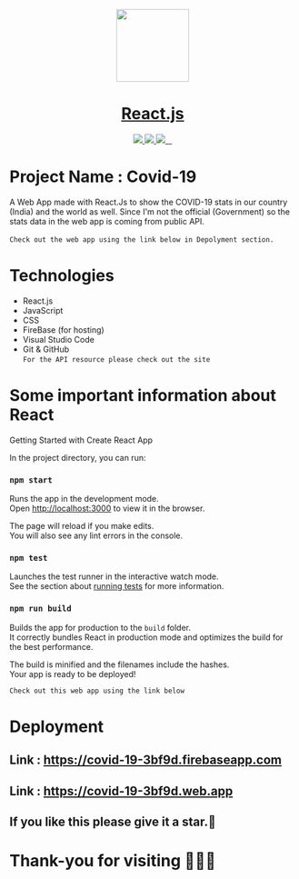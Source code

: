 <p align="center">
  <a href="https://nextjs.org">
    <img src="https://www.seekpng.com/png/detail/80-803597_io-is-compatible-with-all-javascript-frameworks-and.png" height="128">
    <h1 align="center">React.js</h1>
  </a>
</p>

<p align="center">
    <a aria-label="Vercel logo" href="https://reactjs.org/">
    <img src="https://img.shields.io/badge/React-20232A?style=for-the-badge&logo=react&logoColor=61DAFB">
  </a>
  <a aria-label="Vercel logo" href="https://reactrouter.com/">
    <img src="https://img.shields.io/badge/React_Router-CA4245?style=for-the-badge&logo=react-router&logoColor=white">
  </a>
  <a aria-label="Vercel logo" href="https://www.javascript.com/">
    <img src="https://img.shields.io/badge/JavaScript-323330?style=for-the-badge&logo=javascript&logoColor=F7DF1E">
  </a>
  <a aria-label="NPM version" href="https://www.npmjs.com/">
    <img alt="" src="https://img.shields.io/badge/npm-CB3837?style=for-the-badge&logo=npm&logoColor=white">
  </a>
  
   <a aria-label="NPM version" href="https://www.w3schools.com/css/">
    <img alt="" src="https://img.shields.io/badge/CSS3-1572B6?style=for-the-badge&logo=css3&logoColor=white">
  </a>
   <a aria-label="NPM version" href="https://firebase.google.com/">
    <img alt="" src="https://img.shields.io/badge/firebase-ffca28?style=for-the-badge&logo=firebase&logoColor=black">
  </a>
</p>


# Project Name : Covid-19

A Web App made with React.Js to show the COVID-19 stats in our country (India) and the world as well. 
Since I'm not the official (Government) so the stats data in the web app is coming from public API. <br/> <br/>
`Check out the web app using the link below in Depolyment section.`

# Technologies
- React.js
- JavaScript 
- CSS
- FireBase (for hosting)
- Visual Studio Code
- Git & GitHub <br/>
`For the API resource please check out the site`
# Some important information about React

 
Getting Started with Create React App

In the project directory, you can run:

### `npm start`

Runs the app in the development mode.\
Open [http://localhost:3000](http://localhost:3000) to view it in the browser.

The page will reload if you make edits.\
You will also see any lint errors in the console.

### `npm test`

Launches the test runner in the interactive watch mode.\
See the section about [running tests](https://facebook.github.io/create-react-app/docs/running-tests) for more information.

### `npm run build`

Builds the app for production to the `build` folder.\
It correctly bundles React in production mode and optimizes the build for the best performance.

The build is minified and the filenames include the hashes.\
Your app is ready to be deployed!

`Check out this web app using the link below`

# Deployment

## Link : https://covid-19-3bf9d.firebaseapp.com
## Link : https://covid-19-3bf9d.web.app
## If you like this please give it a star.🤝
# Thank-you for visiting 🤗😉😊

